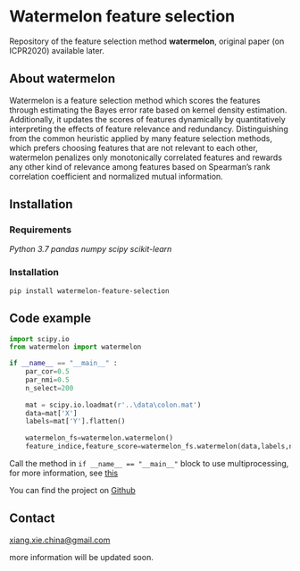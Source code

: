 # Watermelon feature selection

Repository of the feature selection method **watermelon**, original paper (on ICPR2020) available later.

## About watermelon
Watermelon is a feature selection method which scores the features through estimating the Bayes error rate based on kernel density estimation. Additionally, it updates the scores of features dynamically by quantitatively interpreting the effects of feature relevance and redundancy. Distinguishing from the common heuristic applied by many feature selection methods, which prefers choosing features that are not relevant to each other, watermelon penalizes only monotonically correlated features and rewards any other kind of relevance among features based on Spearman’s rank correlation coefficient and normalized mutual information.

## Installation
### Requirements
*Python 3.7*
*pandas*
*numpy*
*scipy*
*scikit-learn*
### Installation
`pip install watermelon-feature-selection`

## Code example

```python
import scipy.io
from watermelon import watermelon

if __name__ == "__main__" :           
    par_cor=0.5
    par_nmi=0.5
    n_select=200
    
    mat = scipy.io.loadmat(r'..\data\colon.mat')
    data=mat['X']
    labels=mat['Y'].flatten()
        
    watermelon_fs=watermelon.watermelon()
    feature_indice,feature_score=watermelon_fs.watermelon(data,labels,n_select,par_cor,par_nmi)
```

Call the method in `if __name__ == "__main__"` block to use multiprocessing, for more information, see [this](https://docs.python.org/3/library/multiprocessing.html#multiprocessing-programming)


You can find the project on [Github](https://github.com/Tzutori/watermelon-feature-selection)

## Contact
xiang.xie.china@gmail.com

more information will be updated soon.